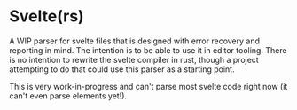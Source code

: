 # Svelte(rs)

A WIP parser for svelte files that is designed with error recovery and reporting in mind. The intention is to be able to use it in editor tooling. There is no intention to rewrite the svelte compiler in rust, though a project attempting
to do that could use this parser as a starting point.

This is very work-in-progress and can't parse most svelte code right now (it can't even parse
elements yet!).
